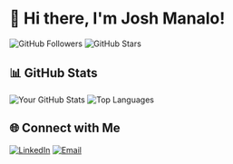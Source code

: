 # 👋 Hi there, I'm Josh Manalo!

![GitHub Followers](https://img.shields.io/github/followers/whiplashx?style=social)
![GitHub Stars](https://img.shields.io/github/stars/whiplashx?style=social)


## 📊 GitHub Stats

![Your GitHub Stats](https://github-readme-stats.vercel.app/api?username=whiplashx&show_icons=true&theme=radical)
![Top Languages](https://github-readme-stats.vercel.app/api/top-langs/?username=whiplashx&layout=compact&theme=radical)

## 🌐 Connect with Me

[![LinkedIn](https://img.shields.io/badge/LinkedIn-0077B5?logo=linkedin&logoColor=white)]([https://www.linkedin.com/in/](https://www.linkedin.com/in/josh-manalo-5b8743327/))
[![Email](https://img.shields.io/badge/Email-D14836?logo=gmail&logoColor=white)](mailto:lwhip91@gmail.com)

